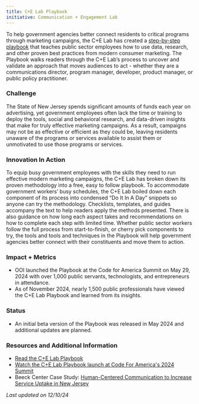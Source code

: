 ```yaml
---
title: C+E Lab Playbook
initiative: Communication + Engagement Lab
---
```


To help government agencies better connect residents to critical programs through marketing campaigns, the C+E Lab has created a [step-by-step playbook](https://innovation.nj.gov/cel-playbook/) that teaches public sector employees how to use data, research, and other proven best practices from modern consumer marketing. The Playbook walks readers through the C+E Lab’s process to uncover and validate an approach that moves audiences to act - whether they are a communications director, program manager, developer, product manager, or public policy practitioner. 

### Challenge
The State of New Jersey spends significant amounts of funds each year on advertising, yet government employees often lack the time or training to deploy the tools, social and behavioral research, and data-driven insights that make for truly effective marketing campaigns. As a result, campaigns may not be as effective or efficient as they could be, leaving residents unaware of the programs or services available to assist them or unmotivated to use those programs or services. 

### Innovation In Action
To equip busy government employees with the skills they need to run effective modern marketing campaigns, the C+E Lab has broken down its proven methodology into a free, easy to follow playbook. To accommodate government workers’ busy schedules, the C+E Lab boiled down each component of its process into condensed “Do It In A Day” snippets so anyone can try the methodology. Checklists, templates, and guides accompany the text to help readers apply the methods presented. There is also guidance on how long each aspect takes and recommendations on how to complete each step with limited time. Whether public sector workers follow the full process from start-to-finish, or cherry pick components to try, the tools and tools and techniques in the Playbook will help government agencies better connect with their constituents and move them to action.

### Impact + Metrics

-   OOI launched the Playbook at the Code for America Summit on May 29, 2024 with over 1,000 public servants, technologists, and entrepreneurs in attendance. 
- As of November 2024, nearly 1,500 public professionals have viewed the C+E Lab Playbook and learned from its insights.


### Status

- An initial beta version of the Playbook was released in May 2024 and additional updates are planned. 

### Resources and Additional Information

-   [Read the C+E Lab Playbook](https://innovation.nj.gov/cel-playbook/)
- [Watch the C+E Lab Playbook launch at Code For America's 2024 Summit](https://www.youtube.com/watch?v=oVcmgfU6lS4)
- Beeck Center Case Study: [Human-Centered Communication to Increase Service Uptake in New Jersey](https://beeckcenter.georgetown.edu/wp-content/uploads/2024/09/DSN-Spotlight_NJ-CE_v3.pdf)

*Last updated on 12/10/24*
